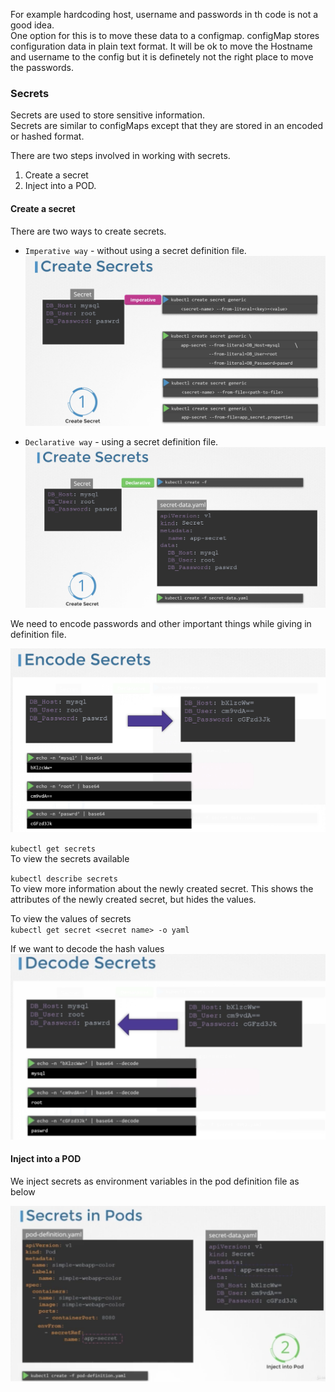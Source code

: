 
For example hardcoding host, username and passwords in th code is not a good idea.    
One option for this is to move these data to a configmap. configMap stores configuration data in plain text format. It will be ok to move the Hostname and username to the config but it is definetely not the right place to move the passwords.  

### Secrets

Secrets are used to store sensitive information.  
Secrets are similar to configMaps except that they are stored in an encoded or hashed format.  

There are two steps involved in working with secrets.  
1. Create a secret
2. Inject into a POD.

#### Create a secret

There are two ways to create secrets.  
* `Imperative way` - without using a secret definition file.  
![secret-1](Screens/secret-1.png)

* `Declarative way` - using a secret definition file.
![secret-2](Screens/secret-2.png)

We need to encode passwords and other important things while giving in definition file.  

![encoding](Screens/encoding.png)

`kubectl get secrets`  
To view the secrets available

`kubectl describe secrets`  
To view more information about the newly created secret. This shows the attributes of the newly created secret, but hides the values.

To view the values of secrets  
`kubectl get secret <secret name> -o yaml`  

If we want to decode the hash values
![decode](Screens/decode.png)  

#### Inject into a POD

We inject secrets as environment variables in the pod definition file as below

![inject](Screens/inject.png)





